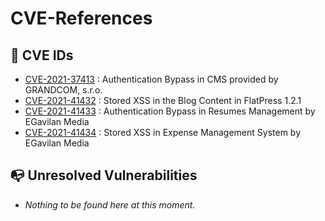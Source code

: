 # CVE-References

## :dart: CVE IDs

- [CVE-2021-37413](https://github.com/martinkubecka/CVE-References/blob/main/CVE-2021-37413.md) : Authentication Bypass in CMS provided by GRANDCOM, s.r.o.
- [CVE-2021-41432](https://github.com/flatpressblog/flatpress/issues/88) : Stored XSS in the Blog Content in FlatPress 1.2.1
- [CVE-2021-41433](https://github.com/martinkubecka/CVE-References/blob/main/CVE-2021-41433.md) : Authentication Bypass in Resumes Management by EGavilan Media
- [CVE-2021-41434](https://github.com/martinkubecka/CVE-References/blob/main/CVE-2021-41434.md) : Stored XSS in Expense Management System by EGavilan Media

## :mailbox_with_no_mail:	Unresolved Vulnerabilities

- *Nothing to be found here at this moment.*

